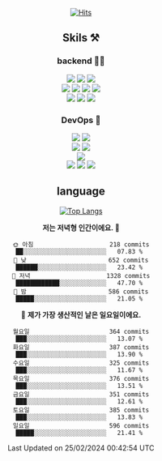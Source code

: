 <div align="center">

[![Hits](https://hits.seeyoufarm.com/api/count/incr/badge.svg?url=https%3A%2F%2Fgithub.com%2Fzxcv9203%2Fhit-counter&count_bg=%23FF7272&title_bg=%23324C2E&icon=codeigniter.svg&icon_color=%23DD5B5B&title=%EB%B0%A9%EB%AC%B8%EC%9E%90&edge_flat=false)](https://hits.seeyoufarm.com)
  
## Skils ⚒️
### backend 🧑‍💻
  
<img src="https://img.shields.io/badge/Java-FF6600?style=flat-square&logo=buymeacoffee&logoColor=white"/>
<img src="https://img.shields.io/badge/Go-0099FF?style=flat-square&logo=go&logoColor=white"/>
<img src="https://img.shields.io/badge/Kotlin-7F52FF?style=flat-square&logo=kotlin&logoColor=white"/>
  
  
<br />
  
<img src="https://img.shields.io/badge/Spring-339933?style=flat-square&logo=Spring&logoColor=white"/>
<img src="https://img.shields.io/badge/Spring Boot-339933?style=flat-square&logo=Spring Boot&logoColor=white"/>
<img src="https://img.shields.io/badge/Spring Security-339933?style=flat-square&logo=Spring Security&logoColor=white"/>
  
<img src="https://img.shields.io/badge/Spring Data JPA-339933?style=flat-square&logo=Hibernate&logoColor=white"/>

<br />
  
  <img src="https://img.shields.io/badge/mysql-0099FF?style=flat-square&logo=mysql&logoColor=white"/>
  <img src="https://img.shields.io/badge/mariadb-0099FF?style=flat-square&logo=mariadb&logoColor=white"/>
  <img src="https://img.shields.io/badge/mongoDB-47A248?style=flat-square&logo=mongodb&logoColor=white"/>
  
  
### DevOps 🚀
  
  <img src="https://img.shields.io/badge/docker-2496ED?style=flat-square&logo=docker&logoColor=white"/>
  <img src="https://img.shields.io/badge/kubernetes-326CE5?style=flat-square&logo=kubernetes&logoColor=white"/>
  
  <br />
  
  <img src="https://img.shields.io/badge/Github Actions-2088FF?style=flat-square&logo=githubactions&logoColor=white"/>
  <img src="https://img.shields.io/badge/Jenkins-D24939?style=flat-square&logo=jenkins&logoColor=white"/>
  
  
  <br />
  <img src="https://img.shields.io/badge/terraform-7B42BC?style=flat-square&logo=terraform&logoColor=white"/>
  
  <br />
  <img src="https://img.shields.io/badge/Amazon AWS-232F3E?style=flat-square&logo=Amazon AWS&logoColor=white"/>

  <img src="https://img.shields.io/badge/GCP-4285F4?style=flat-square&logo=googlecloud&logoColor=white"/>
  <img src="https://img.shields.io/badge/NCP-03C75A?style=flat-square&logo=naver&logoColor=white"/>
  
  
## language

[![Top Langs](https://github-readme-stats.vercel.app/api/top-langs/?username=zxcv9203&hide=html&exclude_repo=zxcv9203.github.io,golB&theme=grate-gatsby)](https://github.com/zxcv9203/github-readme-stats)
  
<!--START_SECTION:waka-->
**저는 저녁형 인간이에요. 🦉** 

```text
🌞 아침                     218 commits         ██░░░░░░░░░░░░░░░░░░░░░░░   07.83 % 
🌆 낮　                     652 commits         ██████░░░░░░░░░░░░░░░░░░░   23.42 % 
🌃 저녁                     1328 commits        ████████████░░░░░░░░░░░░░   47.70 % 
🌙 밤　                     586 commits         █████░░░░░░░░░░░░░░░░░░░░   21.05 % 
```
📅 **제가 가장 생산적인 날은 일요일이에요.** 

```text
월요일                      364 commits         ███░░░░░░░░░░░░░░░░░░░░░░   13.07 % 
화요일                      387 commits         ███░░░░░░░░░░░░░░░░░░░░░░   13.90 % 
수요일                      325 commits         ███░░░░░░░░░░░░░░░░░░░░░░   11.67 % 
목요일                      376 commits         ███░░░░░░░░░░░░░░░░░░░░░░   13.51 % 
금요일                      351 commits         ███░░░░░░░░░░░░░░░░░░░░░░   12.61 % 
토요일                      385 commits         ███░░░░░░░░░░░░░░░░░░░░░░   13.83 % 
일요일                      596 commits         █████░░░░░░░░░░░░░░░░░░░░   21.41 % 
```



 Last Updated on 25/02/2024 00:42:54 UTC
<!--END_SECTION:waka-->
  
</div>

